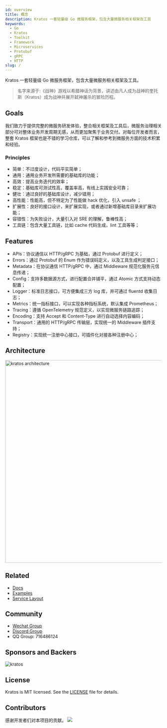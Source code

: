 ```yaml
---
id: overview
title: 概念
description: Kratos 一套轻量级 Go 微服务框架，包含大量微服务相关框架及工具
keywords:
  - Go 
  - Kratos
  - Toolkit
  - Framework
  - Microservices
  - Protobuf
  - gRPC
  - HTTP
slug: /
---
```


Kratos 一套轻量级 Go 微服务框架，包含大量微服务相关框架及工具。  

> 名字来源于:《战神》游戏以希腊神话为背景，讲述由凡人成为战神的奎托斯（Kratos）成为战神并展开弑神屠杀的冒险历程。

## Goals

我们致力于提供完整的微服务研发体验，整合相关框架及工具后，微服务治理相关部分可对整体业务开发周期无感，从而更加聚焦于业务交付。对每位开发者而言，整套 Kratos 框架也是不错的学习仓库，可以了解和参考到微服务方面的技术积累和经验。

### Principles

* 简单：不过度设计，代码平实简单；
* 通用：通用业务开发所需要的基础库的功能；
* 高效：提高业务迭代的效率；
* 稳定：基础库可测试性高，覆盖率高，有线上实践安全可靠；
* 健壮：通过良好的基础库设计，减少错用；
* 高性能：性能高，但不特定为了性能做 hack 优化，引入 unsafe ；
* 扩展性：良好的接口设计，来扩展实现，或者通过新增基础库目录来扩展功能；
* 容错性：为失败设计，大量引入对 SRE 的理解，鲁棒性高；
* 工具链：包含大量工具链，比如 cache 代码生成，lint 工具等等；

## Features

* APIs：协议通信以 HTTP/gRPC 为基础，通过 Protobuf 进行定义；
* Errors：通过 Protobuf 的 Enum 作为错误码定义，以及工具生成判定接口；
* Metadata：在协议通信 HTTP/gRPC 中，通过 Middleware 规范化服务元信息传递；
* Config：支持多数据源方式，进行配置合并铺平，通过 Atomic 方式支持动态配置；
* Logger：标准日志接口，可方便集成三方 log 库，并可通过 fluentd 收集日志；
* Metrics：统一指标接口，可以实现各种指标系统，默认集成 Prometheus；
* Tracing：遵循 OpenTelemetry 规范定义，以实现微服务链路追踪；
* Encoding：支持 Accept 和 Content-Type 进行自动选择内容编码；
* Transport：通用的 HTTP/gRPC 传输层，实现统一的 Middleware 插件支持；
* Registry：实现统一注册中心接口，可插件化对接各种注册中心；

## Architecture

<img src="/images/arch.png" alt="kratos architecture" width="650px" />

## Related

* [Docs](https://go-kratos.dev/)
* [Examples](https://github.com/go-kratos/kratos/tree/main/examples)
* [Service Layout](https://github.com/go-kratos/kratos-layout)

## Community
* [Wechat Group](https://github.com/go-kratos/kratos/issues/682)
* [Discord Group](https://discord.gg/BWzJsUJ)
* QQ Group: 716486124

## Sponsors and Backers

![kratos](docs/images/alipay.png)

## License
Kratos is MIT licensed. See the [LICENSE](./LICENSE) file for details.

## Contributors
感谢开发者们对本项目的贡献。
<a href="https://github.com/go-kratos/kratos/graphs/contributors">
  <img src="https://contrib.rocks/image?repo=go-kratos/kratos" />
</a>

